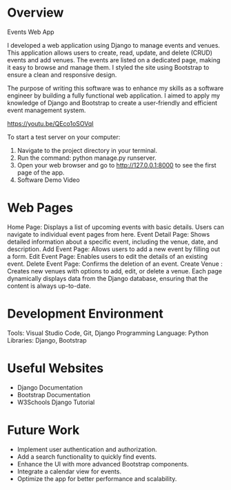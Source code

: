 # Overview
Events Web App

I developed a web application using Django to manage events and venues. This application allows users to create, read, update, and delete (CRUD) events and add venues. The events are listed on a dedicated page, making it easy to browse and manage them. I styled the site using Bootstrap to ensure a clean and responsive design.

The purpose of writing this software was to enhance my skills as a software engineer by building a fully functional web application. I aimed to apply my knowledge of Django and Bootstrap to create a user-friendly and efficient event management system.

https://youtu.be/QEco1oSOVqI

To start a test server on your computer:

1. Navigate to the project directory in your terminal.
2. Run the command: python manage.py runserver.
3. Open your web browser and go to http://127.0.0.1:8000 to see the first page of the app.
4. Software Demo Video

# Web Pages
Home Page: Displays a list of upcoming events with basic details. Users can navigate to individual event pages from here.
Event Detail Page: Shows detailed information about a specific event, including the venue, date, and description.
Add Event Page: Allows users to add a new event by filling out a form.
Edit Event Page: Enables users to edit the details of an existing event.
Delete Event Page: Confirms the deletion of an event.
Create Venue : Creates new venues with options to add, edit, or delete a venue.
Each page dynamically displays data from the Django database, ensuring that the content is always up-to-date.

# Development Environment
Tools: Visual Studio Code, Git, Django
Programming Language: Python
Libraries: Django, Bootstrap

# Useful Websites
* Django Documentation
* Bootstrap Documentation
* W3Schools Django Tutorial

# Future Work
* Implement user authentication and authorization.
* Add a search functionality to quickly find events.
* Enhance the UI with more advanced Bootstrap components.
* Integrate a calendar view for events.
* Optimize the app for better performance and scalability.
